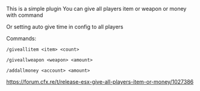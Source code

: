 This is a simple plugin
You can give all players item or weapon or money with command

Or setting auto give time in config to all players

Commands:
```
/giveallitem <item> <count>

/giveallweapon <weapon> <amount>

/addallmoney <account> <amount>
```

https://forum.cfx.re/t/release-esx-give-all-players-item-or-money/1027386
